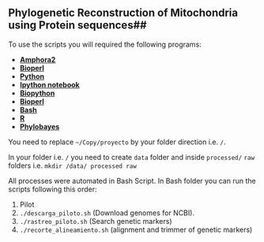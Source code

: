 ## Phylogenetic Reconstruction of Mitochondria using Protein sequences##

To use the scripts you will required the following programs:

- [**Amphora2**](https://github.com/martinwu/AMPHORA2)
- [**Bioperl**](http://www.bioperl.org/wiki/Main_Page)
- [**Python**](https://www.python.org/)
- [**Ipython notebook**](http://ipython.org/notebook.html)
- [**Biopython**](https://www.python.org/)
- [**Bioperl**](http://www.bioperl.org/wiki/Main_Page)
- [**Bash**](https://www.gnu.org/software/bash/)
- [**R**](http://www.r-project.org/)
- [**Phylobayes**](http://megasun.bch.umontreal.ca/People/lartillot/www/download.html)

You need to replace `~/Copy/proyecto` by your folder direction i.e. `/`.

In your folder i.e. `/` you need to create `data` folder and inside `processed/` `raw` folders i.e. `mkdir /data/ processed raw`

All processes were automated in Bash Script.
In Bash folder you can run the scripts following this order:

1. Pilot
 1. `./descarga_piloto.sh` (Download genomes for NCBI).
 2. `./rastreo_piloto.sh` (Search genetic markers)
 3. `./recorte_alineamiento.sh` (alignment and trimmer of genetic markers)
